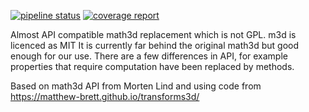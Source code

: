 

[![pipeline status](https://gitlab.com/kurant/m3d/badges/master/pipeline.svg)](https://gitlab.com/kurant/m3d/commits/master)
[![coverage report](https://gitlab.com/kurant/m3d/badges/master/coverage.svg)](https://gitlab.com/kurant/m3d/commits/master)

Almost API compatible math3d replacement which is not GPL. m3d is licenced as MIT
It is currently far behind the original math3d but good enough for our use. There are a few differences in API, for example properties that require computation have been replaced by methods.

Based on math3d API from Morten Lind and using code from https://matthew-brett.github.io/transforms3d/

